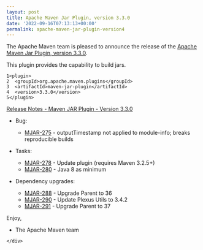 ```yaml
---
layout: post
title: Apache Maven Jar Plugin, version 3.3.0
date: '2022-09-16T07:13:13+00:00'
permalink: apache-maven-jar-plugin-version4
---
```

 <div class="post_body"><p>The Apache Maven team is pleased to announce the release of the
<a href="https://maven.apache.org/plugins/maven-jar-plugin/">Apache Maven Jar Plugin, version 3.3.0</a>.</p>
<p>This plugin provides the capability to build jars.</p>
<div class="highlight"><pre tabindex="0" class="chroma"><code class="language-xml" data-lang="xml"><span class="line"><span class="ln">1</span><span class="cl"><span class="nt">&lt;plugin&gt;</span>
</span></span><span class="line"><span class="ln">2</span><span class="cl">  <span class="nt">&lt;groupId&gt;</span>org.apache.maven.plugins<span class="nt">&lt;/groupId&gt;</span>
</span></span><span class="line"><span class="ln">3</span><span class="cl">  <span class="nt">&lt;artifactId&gt;</span>maven-jar-plugin<span class="nt">&lt;/artifactId&gt;</span>
</span></span><span class="line"><span class="ln">4</span><span class="cl">  <span class="nt">&lt;version&gt;</span>3.3.0<span class="nt">&lt;/version&gt;</span>
</span></span><span class="line"><span class="ln">5</span><span class="cl"><span class="nt">&lt;/plugin&gt;</span>
</span></span></code></pre></div><!-- more -->
<p><a href="https://issues.apache.org/jira/secure/ReleaseNote.jspa?projectId=12317526&amp;version=12351126">Release Notes - Maven JAR Plugin - Version 3.3.0</a></p>
<ul>
<li>
<p>Bug:</p>
<ul>
<li><a href="https://issues.apache.org/jira/browse/MJAR-275">MJAR-275</a> - outputTimestamp not applied to module-info; breaks reproducible builds</li>
</ul>
</li>
<li>
<p>Tasks:</p>
<ul>
<li><a href="https://issues.apache.org/jira/browse/MJAR-278">MJAR-278</a> - Update plugin (requires Maven 3.2.5+)</li>
<li><a href="https://issues.apache.org/jira/browse/MJAR-280">MJAR-280</a> - Java 8 as minimum</li>
</ul>
</li>
<li>
<p>Dependency upgrades:</p>
<ul>
<li><a href="https://issues.apache.org/jira/browse/MJAR-288">MJAR-288</a> - Upgrade Parent to 36</li>
<li><a href="https://issues.apache.org/jira/browse/MJAR-290">MJAR-290</a> - Update Plexus Utils to 3.4.2</li>
<li><a href="https://issues.apache.org/jira/browse/MJAR-291">MJAR-291</a> - Upgrade Parent to 37</li>
</ul>
</li>
</ul>
<p>Enjoy,</p>
<ul>
<li>The Apache Maven team</li>
</ul>

    </div>
